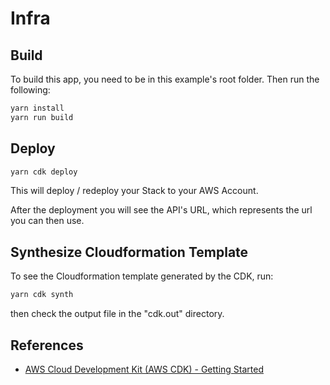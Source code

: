
# Infra

## Build

To build this app, you need to be in this example's root folder. Then run the following:

```sh
yarn install
yarn run build
```

## Deploy

```sh
yarn cdk deploy
```

This will deploy / redeploy your Stack to your AWS Account.

After the deployment you will see the API's URL, which represents the url you can then use.

## Synthesize Cloudformation Template

To see the Cloudformation template generated by the CDK, run:

```sh
yarn cdk synth
```

then check the output file in the "cdk.out" directory.

## References

* [AWS Cloud Development Kit (AWS CDK) - Getting Started](https://docs.aws.amazon.com/cdk/latest/guide/getting_started.html)
